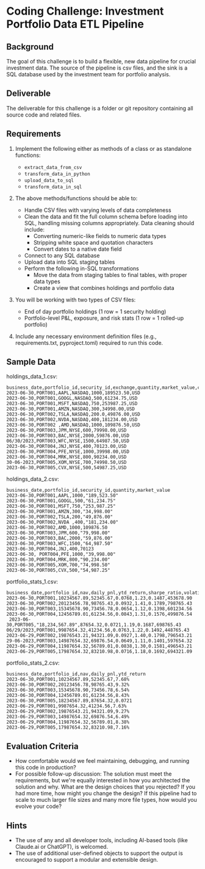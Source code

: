 # Coding Challenge: Investment Portfolio Data ETL Pipeline

## Background

The goal of this challenge is to build a flexible, new data pipeline for crucial investment data. The source of the pipeline is csv files, and the sink is a SQL database used by the investment team for portfolio analysis.

## Deliverable

The deliverable for this challenge is a folder or git repository containing all source code and related files.

## Requirements

1. Implement the following either as methods of a class or as standalone functions:
   - `extract_data_from_csv`
   - `transform_data_in_python`
   - `upload_data_to_sql`
   - `transform_data_in_sql`

2. The above methods/functions should be able to:
   - Handle CSV files with varying levels of data completeness
   - Clean the data and fit the full column schema before loading into SQL, handling missing columns appropriately. Data cleaning should include:
     - Converting numeric-like fields to numeric data types
     - Stripping white space and quotation characters
     - Convert dates to a native date field
   - Connect to any SQL database
   - Upload data into SQL staging tables
   - Perform the following in-SQL transformations
     - Move the data from staging tables to final tables, with proper data types
     - Create a view that combines holdings and portfolio data
   
3. You will be working with two types of CSV files:
   - End of day portfolio holdings (1 row = 1 security holding)
   - Portfolio-level P&L, exposure, and risk stats (1 row = 1 rolled-up portfolio)

4. Include any necessary environment definition files (e.g., requirements.txt, pyproject.toml) required to run this code.

## Sample Data

holdings_data_1.csv:
```
business_date,portfolio_id,security_id,exchange,quantity,market_value,currency
2023-06-30,PORT001,AAPL,NASDAQ,1000,189523.50,USD
2023-06-30,PORT001,GOOGL,NASDAQ,500,61234.75,USD
2023-06-30,PORT001,MSFT,NASDAQ,750,253987.25,USD
2023-06-30,PORT001,AMZN,NASDAQ,300,34998.00,USD
2023-06-30,PORT002,TSLA,NASDAQ,200.0,49876.00,USD
2023-06-30,PORT002,NVDA,NASDAQ,400,181234.00,USD
2023-06-30,PORT002 ,AMD,NASDAQ,1000,109876.50,USD
2023-06-30,PORT003,JPM,NYSE,600,79998.00,USD
2023-06-30,PORT003,BAC,NYSE,2000,59876.00,USD
06/30/2023,PORT003,WFC,NYSE,1500,64987.50,USD
2023-06-30,PORT004,JNJ,NYSE,400,70123.00,USD
2023-06-30,PORT004,PFE,NYSE,1000,39998.00,USD
2023-06-30,PORT004,MRK,NYSE,800,90234.00,USD
30-06-2023,PORT005,XOM,NYSE,700,74998.50,USD
2023-06-30,PORT005,CVX,NYSE,500,54987.25,USD
```

holdings_data_2.csv:
```
business_date,portfolio_id,security_id,quantity,market_value
2023-06-30,PORT001,AAPL,1000,"189,523.50"
2023-06-30,PORT001,GOOGL,500,"61,234.75"
2023-06-30,PORT001,MSFT,750,"253,987.25"
2023-06-30,PORT001,AMZN,300,"34,998.00"
2023-06-30,PORT002,TSLA,200,"49,876.00"
2023-06-30,PORT002,NVDA ,400,"181,234.00"
2023-06-30,PORT002,AMD,1000,109876.50
2023-06-30,PORT003,JPM,600,"79,998.00"
2023-06-30,PORT003,BAC,2000,"59,876.00"
2023-06-30,PORT003,WFC,1500,"64,987.50"
2023-06-30,PORT004,JNJ,400,70123
2023-06-30, PORT004,PFE,1000,"39,998.00"
2023-06-30,PORT004,MRK,800,"90,234.00"
2023-06-30,PORT005,XOM,700,"74,998.50"
2023-06-30,PORT005,CVX,500,"54,987.25"
```

portfolio_stats_1.csv:
```
business_date,portfolio_id,nav,daily_pnl,ytd_return,sharpe_ratio,volatility,var_95
2023-06-30,PORT001,10234567.89,52345.67,0.0768,1.23,0.1487,453678.90
2023-06-30,PORT002,20123456.78,98765.43,0.0932,1.41,0.1789,798765.43
2023-06-30,PORT003,15345678.90,73456.78,0.0654,1.12,0.1398,601234.56 
2023-06-30,PORT004,12456789.01,61234.56,0.0843,1.31,0.1576,499876.54
 2023-06-30,PORT005,"18,234,567.89",87654.32,0.0721,1.19,0.1687,698765.43
06/29/2023,PORT001,9987654.32,41234.56,0.0763,1.22,0.1492,448765.43
2023-06-29,PORT002,19876543.21,94321.09,0.0927,1.40,0.1798,796543.21
29-06-2023,PORT003,14987654.32,69876.54,0.0649,1.11,0.1401,597654.32 
2023-06-29,PORT004,11987654.32,56789.01,0.0838,1.30,0.1581,496543.21
2023-06-29,PORT005,17987654.32,83210.98,0.0716,1.18,0.1692,694321.09
```

portfolio_stats_2.csv:
```
business_date,portfolio_id,nav,daily_pnl,ytd_return
2023-06-30,PORT001,10234567.89,52345.67,7.68%
2023-06-30,PORT002,20123456.78,98765.43,9.32%
2023-06-30,PORT003,15345678.90,73456.78,6.54%
2023-06-30,PORT004,12456789.01,61234.56,8.43%
2023-06-30,PORT005,18234567.89,87654.32,0.0721
2023-06-29,PORT001,9987654.32,41234.56,7.63% 
2023-06-29,PORT002,19876543.21,94321.09,9.27%
2023-06-29,PORT003,14987654.32,69876.54,6.49%
2023-06-29,PORT004,11987654.32,56789.01,8.38%
2023-06-29,PORT005,17987654.32,83210.98,7.16%
```

## Evaluation Criteria
- How comfortable would we feel maintaining, debugging, and running this code in production?
- For possible follow-up discussion: The solution must meet the requirements, but we're equally interested in how you architected the solution and why. What are the design choices that you rejected? If you had more time, how might you change the design? If this pipeline had to scale to much larger file sizes and many more file types, how would you evolve your code?

## Hints
- The use of any and all developer tools, including AI-based tools (like Claude.ai or ChatGPT), is welcomed.
- The use of additional user-defined objects to support the output is encouraged to support a modular and extensible design.